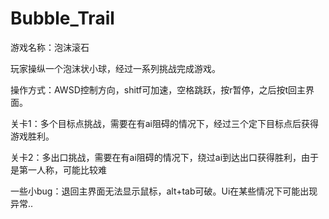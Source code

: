 # Bubble_Trail
游戏名称：泡沫滚石

玩家操纵一个泡沫状小球，经过一系列挑战完成游戏。

操作方式：AWSD控制方向，shitf可加速，空格跳跃，按r暂停，之后按t回主界面。

关卡1：多个目标点挑战，需要在有ai阻碍的情况下，经过三个定下目标点后获得游戏胜利。

关卡2：多出口挑战，需要在有ai阻碍的情况下，绕过ai到达出口获得胜利，由于是第一人称，可能比较难

一些小bug：退回主界面无法显示鼠标，alt+tab可破。Ui在某些情况下可能出现异常..
